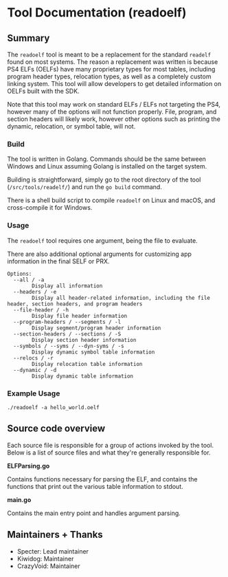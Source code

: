 # Tool Documentation (readoelf)

## Summary
The `readoelf` tool is meant to be a replacement for the standard `readelf` found on most systems. The reason a replacement was written is because PS4 ELFs (OELFs) have many proprietary types for most tables, including program header types, relocation types, as well as a completely custom linking system. This tool will allow developers to get detailed information on OELFs built with the SDK.

Note that this tool may work on standard ELFs / ELFs not targeting the PS4, however many of the options will not function properly. File, program, and section headers will likely work, however other options such as printing the dynamic, relocation, or symbol table, will not.

### Build
The tool is written in Golang. Commands should be the same between Windows and Linux assuming Golang is installed on the target system.

Building is straightforward, simply go to the root directory of the tool (`/src/tools/readelf/`) and run the `go build` command.

There is a shell build script to compile `readoelf` on Linux and macOS, and cross-compile it for Windows.

### Usage
The `readoelf` tool requires one argument, being the file to evaluate.

There are also additional optional arguments for customizing app information in the final SELF or PRX.

```
Options:
  --all / -a
        Display all information
  --headers / -e
        Display all header-related information, including the file header, section headers, and program headers
  --file-header / -h
        Display file header information
  --program-headers / --segments / -l
        Display segment/program header information
  --section-headers / --sections / -S
        Display section header information
  --symbols / --syms / --dyn-syms / -s
        Display dynamic symbol table information
  --relocs / -r
        Display relocation table information
  --dynamic / -d
        Display dynamic table information
```

### Example Usage

```
./readoelf -a hello_world.oelf
```

## Source code overview
Each source file is responsible for a group of actions invoked by the tool. Below is a list of source files and what they're generally responsible for.

**ELFParsing.go**

Contains functions necessary for parsing the ELF, and contains the functions that print out the various table information to stdout.

**main.go**

Contains the main entry point and handles argument parsing.

## Maintainers + Thanks
- Specter: Lead maintainer
- Kiwidog: Maintainer
- CrazyVoid: Maintainer
